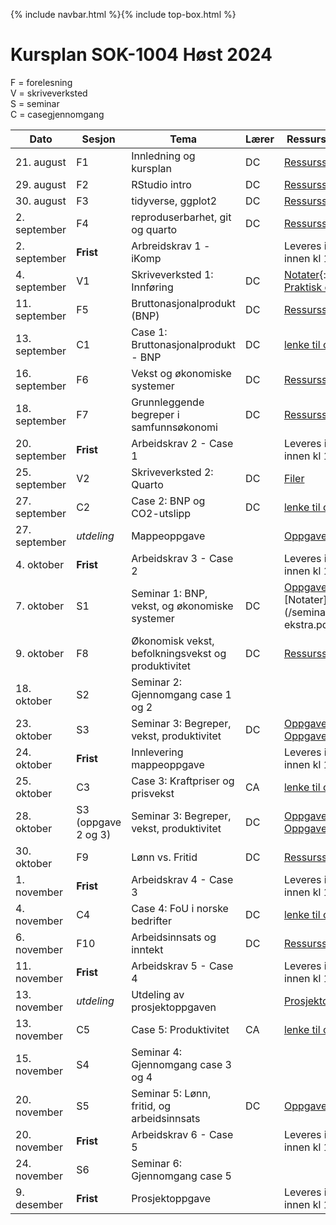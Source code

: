 {% include navbar.html %}{% include top-box.html %}

#  Kursplan SOK-1004 Høst 2024

F = forelesning      
V = skriveverksted        
S = seminar       
C = casegjennomgang   

     



|Dato <img width=100/>| Sesjon <img width=80/>   | Tema                                                              | Lærer  | Ressurser <img width=200/>  |
|--------|----------------|----------------------------------------------------------------------|-----------|--------------------------------------|
|21. august|F1   | Innledning og kursplan                        | DC       | [Ressursside](/ressurssider/F1.md){:target='_blank_'} | 
|29. august|F2  | RStudio intro  | DC | [Ressursside](/ressurssider/F2.md){:target='_blank_'} |
|30. august|F3   | tidyverse, ggplot2  |DC     | [Ressursside](/ressurssider/F3.md){:target='_blank_'}  |
|2. september|F4    | reproduserbarhet, git og quarto | DC| [Ressursside](/ressurssider/F4.md){:target='_blank_'} |
|2. september|**Frist**| Arbreidskrav 1 - iKomp|  | Leveres i [Canvas](https://uit.instructure.com/courses/31410/assignments){:target='_blank_'} innen kl 16.00|
|4. september|V1   | Skriveverksted 1: Innføring   | DC       | [Notater](/forelesninger/skriveverk_lysbilder.pdf){:target='_blank_'} <br> [Praktisk oppgave](/oppgaver/praktisk_øvelse.pdf){:target='_blank_'} |
|11. september|F5   | Bruttonasjonalprodukt (BNP)    | DC       | [Ressursside](ressurssider/F5.md){:target='_blank_'}  |
|13. september|C1 | Case 1: Bruttonasjonalprodukt - BNP | DC       | [lenke til case](case.md){:target='_blank_'} |
|16. september| F6     | Vekst og økonomiske systemer  | DC | [Ressursside](/ressurssider/F6.md){:target='_blank_'}   | 
|18. september|F7    | Grunnleggende begreper i samfunnsøkonomi           | DC | [Ressursside](/ressurssider/F7.md){:target='_blank_'}   |
|20. september|**Frist**|Arbeidskrav 2 - Case 1|  |Leveres i [Canvas](https://uit.instructure.com/courses/31410/assignments){:target='_blank_'} innen kl 16.00|
|25. september |V2   | Skriveverksted 2: Quarto  |DC | [Filer](skriveverksted_2.md) |
|27. september|C2   | Case 2: BNP og CO2-utslipp  |DC |  [lenke til case](case.md) |
|27. september|*utdeling*| Mappeoppgave |  | [Oppgave](/eksamen/mappeoppgave.md){:target='_blank_'}|
|4. oktober|**Frist**|Arbeidskrav 3 - Case 2|  |Leveres i [Canvas](https://uit.instructure.com/courses/31410/assignments){:target='_blank_'} innen kl 16.00|
|7. oktober|S1| Seminar 1: BNP, vekst, og økonomiske systemer | DC |[Oppgaver](/seminar/s1.md){:target='_blank_'}<br> [Notater](/seminar/SOK_1004_h23_Seminar_1_ ekstra.pdf){:target='_blank_'} |
|9. oktober|F8   | Økonomisk vekst, befolkningsvekst og produktivitet | DC | [Ressursside](/ressurssider/F8.md){:target='_blank_'}   |
|18. oktober| S2  | Seminar 2: Gjennomgang case 1 og 2 |  |  |
|23. oktober| S3  | Seminar 3: Begreper, vekst, produktivitet | DC |[Oppgaver](/seminar/s3.md){:target='_blank_'} <br> [Oppgave 1 - løsningsforslag](/seminar/seminar_3_oppg_1_h23_løsning.qmd)  |
|24. oktober|**Frist**    | Innlevering mappeoppgave        | | Leveres i [Wiseflow](https://europe.wiseflow.net/login){:target='_blank_'} innen kl 13.00  |
|25. oktober|C3  | Case 3: Kraftpriser og prisvekst |CA| [lenke til case](case.md)  |
|28. oktober| S3 (oppgave 2 og 3)  | Seminar 3: Begreper, vekst, produktivitet | DC |[Oppgaver](/seminar/s3.md){:target='_blank_'}<br> [Oppgave 2 - løsningsforslag](/seminar/seminar_3_oppg_2_h23_løsning.qmd)   |
|30. oktober|F9 | Lønn vs. Fritid  | DC | [Ressursside](/ressurssider/F9.md){:target='_blank_'}   | 
|1. november|**Frist**|Arbeidskrav 4 - Case 3|  |Leveres i [Canvas](https://uit.instructure.com/courses/31410/assignments){:target='_blank_'} innen kl 16.00|
|4. november|C4   | Case 4: FoU i norske bedrifter          | DC | [lenke til case](case.md) |
|6. november |F10  | Arbeidsinnsats og inntekt  | DC         | [Ressursside](/ressurssider/F10.md){:target='_blank_'}   |
|11. november|**Frist**|Arbeidskrav 5 - Case 4|  |Leveres i [Canvas](https://uit.instructure.com/courses/31410/assignments){:target='_blank_'} innen kl 16.00|
|13. november |*utdeling*  | Utdeling av prosjektoppgaven      |        | [Prosjektoppgave](/eksamen/prosjektoppgave.md){:target='_blank_'} |
|13. november |C5    | Case 5: Produktivitet |CA | [lenke til case](case.md) |
|15. november| S4  | Seminar 4: Gjennomgang case 3 og 4 |  |  |
|20. november| S5  | Seminar 5: Lønn, fritid, og arbeidsinnsats | DC |[Oppgaver](/seminar/s5.md){:target='_blank_'} |
|20. november|**Frist**|Arbeidskrav 6 - Case 5|  |Leveres i [Canvas](https://uit.instructure.com/courses/31410/assignments){:target='_blank_'} innen kl 16.00|
|24. november| S6  | Seminar 6: Gjennomgang case 5 |  |  |
|9. desember |**Frist**  | Prosjektoppgave       |         | Leveres i [Wiseflow](https://europe.wiseflow.net/login){:target='_blank_'} innen kl 14.00 |





